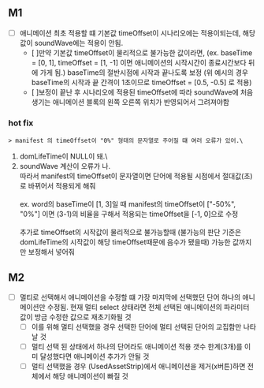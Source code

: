 ## M1

- [ ] 애니메이션 최초 적용할 떄 기본값 timeOffset이 시나리오에는 적용이되는데, 해당 값이 soundWave에는 적용이 안됨.
  - [ ]만약 기본값 timeOffset이 물리적으로 불가능한 값이라면, (ex. baseTime = [0, 1], timeOffset = [1, -1] 이면 애니메이션의 시작시간이 종료시간보다 뒤에 가게 됨.) baseTime의 절반시점에 시작과 끝나도록 보정 (위 예시의 경우 baseTime의 시작과 끝 간격이 1초이므로 timeOffset = [0.5, -0.5] 로 적용)
  - [ ]보정이 끝난 후 시나리오에 적용된 timeOffset에 따라 soundWave에 처음생기는 애니메이션 블록의 왼쪽 오른쪽 위치가 반영되어서 그려져야함

### hot fix

    > manifest 의 timeOffset이 "0%" 형태의 문자열로 주어질 떄 여러 오류가 있어.\

1. domLifeTime이 NULL이 돼.\
2. soundWave 계산이 오류가 나.\
   따라서 manifest의 timeOffset이 문자열이면 단어에 적용될 시점에서 절대값(초)로
   바뀌어서 적용되게 해줘\
   \
   ex. word의 baseTime이 [1, 3]일 때 manifest의 timeOffset이 ["-50%", "0%"] 이면
   (3-1)의 비율을 구해서 적용되는 timeOffset을 [-1, 0]으로 수정\
   \
   추가로 timeOffset의 시작값이 물리적으로 불가능할때 (불가능의 판단 기준은
   domLifeTime의 시작값이 해당 timeOffset때문에 음수가 됐을때) 가능한 값까지만
   보정해서 넣어줘

## M2

- [ ] 멀티로 선택해서 애니메이션을 수정할 떄 가장 마지막에 선택했던 단어 하나의 애니메이션만 수정됨. 현재 멀티 select 상태라면 전체 선택된 애니메이션의 파라미터 값이 방금 수정한 값으로 재초기화될 것
  - [ ] 이를 위해 멀티 선택했을 경우 선택한 단어에 멀티 선택된 단어의 교집함만 나타날 것
  - [ ] 멀티 선택 된 상태에서 하나의 단어라도 애니메이션 적용 갯수 한계(3개)를 이미 달성했다면 애니메이션 추가가 안될 것
  - [ ] 멀티 선택했을 경우 (UsedAssetStrip)에서 애니메이션을 제거(x버튼)하면 전체에서 해당 애니메이션이 빠질 것
